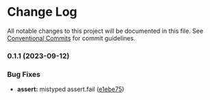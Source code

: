 # Change Log

All notable changes to this project will be documented in this file.
See [Conventional Commits](https://conventionalcommits.org) for commit guidelines.

### 0.1.1 (2023-09-12)


### Bug Fixes

* **assert:** mistyped assert.fail ([e1ebe75](https://github.com/endojs/endo/commit/e1ebe75845e21470b2b732a6417d35c4106df6b8))
